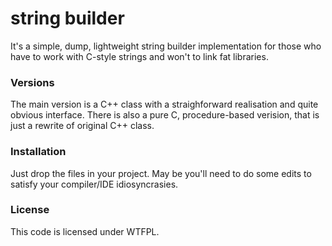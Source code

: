 # string builder #

It's a simple, dump, lightweight string builder implementation for those who have to work with C-style strings and won't to link fat libraries.

### Versions ###

The main version is a C++ class with a straighforward realisation and quite obvious interface. 
There is also a pure C, procedure-based verision, that is just a rewrite of original C++ class.

### Installation ###

Just drop the files in your project. May be you'll need to do some edits to satisfy your compiler/IDE idiosyncrasies.

### License ###

This code is licensed under WTFPL.